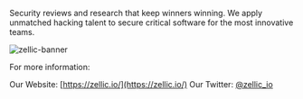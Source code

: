 Security reviews and research that keep winners winning. We apply unmatched hacking talent to secure critical software for the most innovative teams.

![zellic-banner](https://github.com/Zellic/.github/assets/14918218/d57bc444-3463-47c0-868c-3a2c71395590)

For more information:

Our Website: [https://zellic.io/](https://zellic.io/)
Our Twitter: [@zellic_io](https://twitter.com/zellic_io)

